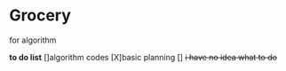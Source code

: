 # Grocery
for algorithm


**to do list**
[]algorithm codes
[X]basic planning
[] <del>i have no idea what to do</del>
